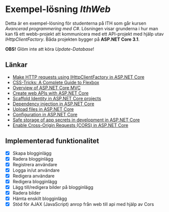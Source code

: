 # Exempel-lösning *IthWeb*
Detta är en exempel-lösning för studenterna på ITH som går kursen *Avancerad programmering med C#*. Lösningen visar grunderna i hur man kan få ett webb-projekt att kommunicera med ett API-projekt med hjälp utav *IHttpClientFactory*.
Båda projekten bygger på **ASP.NET Core 3.1**.

**OBS!** Glöm inte att köra *Update-Database*!

## Länkar
- [Make HTTP requests using IHttpClientFactory in ASP.NET Core](https://docs.microsoft.com/en-us/aspnet/core/fundamentals/http-requests?view=aspnetcore-3.1)
- [CSS-Tricks: A Complete Guide to Flexbox](https://css-tricks.com/snippets/css/a-guide-to-flexbox/)
- [Overview of ASP.NET Core MVC](https://docs.microsoft.com/en-us/aspnet/core/mvc/overview?view=aspnetcore-3.1)
- [Create web APIs with ASP.NET Core](https://docs.microsoft.com/en-us/aspnet/core/web-api/?view=aspnetcore-3.1)
- [Scaffold Identity in ASP.NET Core projects](https://docs.microsoft.com/en-us/aspnet/core/security/authentication/scaffold-identity?view=aspnetcore-3.1&tabs=visual-studio)
- [Dependency injection in ASP.NET Core](https://docs.microsoft.com/en-us/aspnet/core/fundamentals/dependency-injection?view=aspnetcore-3.1)
- [Upload files in ASP.NET Core](https://docs.microsoft.com/en-us/aspnet/core/mvc/models/file-uploads?view=aspnetcore-3.1)
- [Configuration in ASP.NET Core](https://docs.microsoft.com/en-us/aspnet/core/fundamentals/configuration/?view=aspnetcore-3.1)
- [Safe storage of app secrets in development in ASP.NET Core](https://docs.microsoft.com/en-us/aspnet/core/security/app-secrets?view=aspnetcore-3.1&tabs=windows)
- [Enable Cross-Origin Requests (CORS) in ASP.NET Core](https://docs.microsoft.com/en-us/aspnet/core/security/cors?view=aspnetcore-3.1)
## Implementerad funktionalitet
- [x] Skapa blogginlägg
- [x] Radera blogginlägg
- [x] Registrera användare
- [x] Logga in/ut användare
- [x] Redigera användare
- [x] Redigera blogginlägg
- [x] Lägg till/redigera bilder på blogginlägg
- [x] Radera bilder
- [x] Hämta enskilt blogginlägg
- [x] Stöd för AJAX (JavaScript) anrop från web till api med hjälp av Cors
